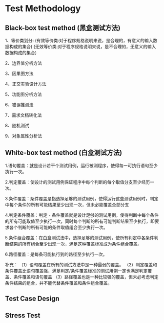 # Test Methodology

## Black-box test method (黑盒测试方法)
1、等价类划分:
(有效等价类:对于程序规格说明来说，是合理的，有意义的输入数据构成的集合)
(无效等价类:对于程序规格说明来说，是不合理的，无意义的输入数据构成的集合)

2、边界值分析方法

3、因果图方法

4、正交实验设计方法

5、功能图分析方法

6、错误推测法

7、需求文档转化法

8、随机测试

9、对象属性分析法
## White-box test method (白盒测试方法)
1.语句覆盖：就是设计若干个测试用例，运行被测程序，使得每一可执行语句至少执行一次。

2.判定覆盖：使设计的测试用例保证程序中每个判断的每个取值分支至少经历一次。

3.条件覆盖：条件覆盖是指选择足够的测试用例，使得运行这些测试用例时，判定中每个条件的所有可能结果至少出现一次，但未必能覆盖全部分支

4.判定条件覆盖：判定 - 条件覆盖就是设计足够的测试用例，使得判断中每个条件的所有可能取值至少执行一次，同时每个判断的所有可能判断结果至少执行，即要求各个判断的所有可能的条件取值组合至少执行一次。

5.条件组合覆盖：在白盒测试法中，选择足够的测试用例，使所有判定中各条件判断结果的所有组合至少出现一次，满足这种覆盖标准成为条件组合覆盖。

6.路径覆盖：是每条可能执行到的路径至少执行一次。

补充：
（1）语句覆盖在所有的测试方法中是一种最弱的覆盖。
（2）判定覆盖和条件覆盖比语句覆盖强，满足判定/条件覆盖标准的测试用例一定也满足判定覆盖、条件覆盖和语句覆盖
（3）路径覆盖也是一种比较强的覆盖，但未必考虑判定条件结果的组合，并不能代替条件覆盖和条件组合覆盖。
## Test Case Design
## Stress Test